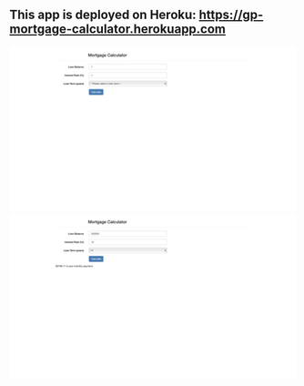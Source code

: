## This app is deployed on Heroku: https://gp-mortgage-calculator.herokuapp.com

![Project photo 1](assets/mortgage-calculator.png)
![Project photo 2](assets/mortgage-calculator2.png)